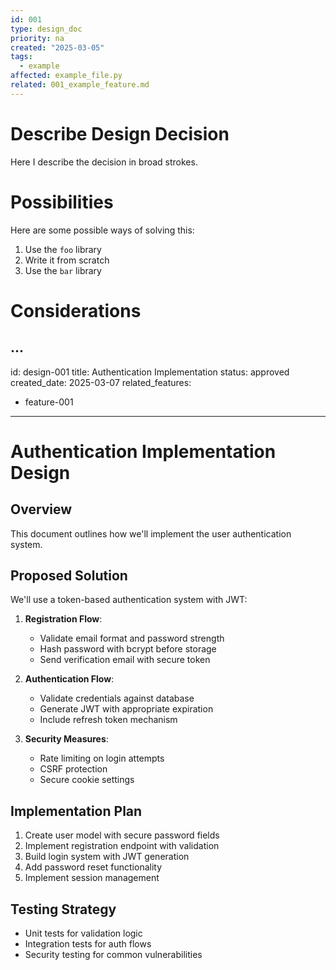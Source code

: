 ```yaml
---
id: 001
type: design_doc
priority: na
created: "2025-03-05"
tags:
  - example
affected: example_file.py
related: 001_example_feature.md
---
```


# Describe Design Decision

Here I describe the decision in broad strokes.

# Possibilities

Here are some possible ways of solving this:

1. Use the `foo` library
2. Write it from scratch
3. Use the `bar` library

# Considerations

...
---
id: design-001
title: Authentication Implementation
status: approved
created_date: 2025-03-07
related_features: 
  - feature-001
---

# Authentication Implementation Design

## Overview
This document outlines how we'll implement the user authentication system.

## Proposed Solution
We'll use a token-based authentication system with JWT:

1. **Registration Flow**:
   - Validate email format and password strength
   - Hash password with bcrypt before storage
   - Send verification email with secure token

2. **Authentication Flow**:
   - Validate credentials against database
   - Generate JWT with appropriate expiration
   - Include refresh token mechanism

3. **Security Measures**:
   - Rate limiting on login attempts
   - CSRF protection
   - Secure cookie settings

## Implementation Plan
1. Create user model with secure password fields
2. Implement registration endpoint with validation
3. Build login system with JWT generation
4. Add password reset functionality
5. Implement session management

## Testing Strategy
- Unit tests for validation logic
- Integration tests for auth flows
- Security testing for common vulnerabilities
